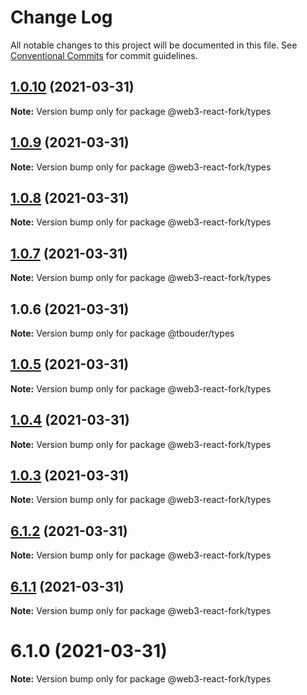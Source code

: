 # Change Log

All notable changes to this project will be documented in this file.
See [Conventional Commits](https://conventionalcommits.org) for commit guidelines.

## [1.0.10](https://github.com/TBouder/web3-react-fork/compare/@web3-react-fork/types@1.0.9...@web3-react-fork/types@1.0.10) (2021-03-31)

**Note:** Version bump only for package @web3-react-fork/types





## [1.0.9](https://github.com/TBouder/web3-react-fork/compare/@web3-react-fork/types@1.0.8...@web3-react-fork/types@1.0.9) (2021-03-31)

**Note:** Version bump only for package @web3-react-fork/types





## [1.0.8](https://github.com/TBouder/web3-react-fork/compare/@web3-react-fork/types@1.0.7...@web3-react-fork/types@1.0.8) (2021-03-31)

**Note:** Version bump only for package @web3-react-fork/types





## [1.0.7](https://github.com/TBouder/web3-react-fork/compare/@web3-react-fork/types@1.0.5...@web3-react-fork/types@1.0.7) (2021-03-31)

**Note:** Version bump only for package @web3-react-fork/types





## 1.0.6 (2021-03-31)

**Note:** Version bump only for package @tbouder/types





## [1.0.5](https://github.com/TBouder/web3-react-fork/compare/@web3-react-fork/types@1.0.4...@web3-react-fork/types@1.0.5) (2021-03-31)

**Note:** Version bump only for package @web3-react-fork/types





## [1.0.4](https://github.com/TBouder/web3-react-fork/compare/@web3-react-fork/types@1.0.3...@web3-react-fork/types@1.0.4) (2021-03-31)

**Note:** Version bump only for package @web3-react-fork/types





## [1.0.3](https://github.com/TBouder/web3-react-fork/compare/@web3-react-fork/types@6.1.2...@web3-react-fork/types@1.0.3) (2021-03-31)

**Note:** Version bump only for package @web3-react-fork/types





## [6.1.2](https://github.com/TBouder/web3-react-fork/compare/@web3-react-fork/types@6.1.1...@web3-react-fork/types@6.1.2) (2021-03-31)

**Note:** Version bump only for package @web3-react-fork/types





## [6.1.1](https://github.com/TBouder/web3-react-fork/compare/@web3-react-fork/types@6.1.0...@web3-react-fork/types@6.1.1) (2021-03-31)

**Note:** Version bump only for package @web3-react-fork/types





# 6.1.0 (2021-03-31)

**Note:** Version bump only for package @web3-react-fork/types
